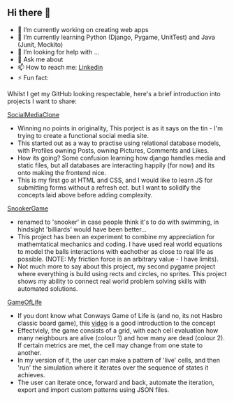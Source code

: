 ## Hi there 👋


- 🔭 I’m currently working on creating web apps
- 🌱 I’m currently learning Python (Django, Pygame, UnitTest) and Java (Junit, Mockito)
- 🤔 I’m looking for help with ...
- 💬 Ask me about 
- 📫 How to reach me: [Linkedin](https://www.linkedin.com/in/tom-young-706373199/)
- ⚡ Fun fact:

Whilst I get my GitHub looking respectable, here's a brief introduction into projects I want to share:

[SocialMediaClone](https://github.com/tudley/SocialMediaClone)

- Winning no points in originality, This porject is as it says on the tin - I'm trying to create a functional social media site.
- This started out as a way to practise using relational database models, with Profiles owning Posts, owning Pictures, Comments and Likes.
- How its going? Some confusion learning how django handles media and static files, but all databases are interacting happily (for now) and its onto making the frontend nice.
- This is my first go at HTML and CSS, and I would like to learn JS for submitting forms without a refresh ect. but I want to solidify the concepts laid above before adding complexity.

[SnookerGame](https://github.com/tudley/SnookerGame)

- renamed to 'snooker' in case people think it's to do with swimming, in hindsight 'billiards' would have been better...
- This project has been an experiment to combine my appreciation for mathemtatical mechanics and coding. I have used real world equations to model the balls interactions with eachother as close to real life as possible. (NOTE: My friction force is an arbitrary value - I have limits).
- Not much more to say about this project, my second pygame project where everything is build using rects and circles, no sprites. This project shows my ability to connect real world problem solving skills with automated solutions.

[GameOfLife](https://github.com/tudley/GameOfLife)

- If you dont know what Conways Game of Life is (and no, its not Hasbro classic board game), this [video](https://www.youtube.com/watch?v=R9Plq-D1gEk) is a good introduction to the concept
- Effectviely, the game consists of a grid, with each cell evaluation how many neighbours are alive (colour 1) and how many are dead (colour 2). If certain metrics are met, the cell may change from one state to another.
- In my version of it, the user can make a pattern of 'live' cells, and then 'run' the simulation where it iterates over the sequence of states it achieves.
- The user can iterate once, forward and back, automate the iteration, export and import custom patterns using JSON files.

